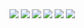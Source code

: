 <img src="https://github.com/shawnco411/C-programming/blob/master/2014/img/20140301.PNG">

<img src="https://github.com/shawnco411/C-programming/blob/master/2014/img/20140302.png">

<img src="https://github.com/shawnco411/C-programming/blob/master/2014/img/20140901.PNG">

<img src="https://github.com/shawnco411/C-programming/blob/master/2014/img/20140902.png">

<img src="https://github.com/shawnco411/C-programming/blob/master/2014/img/20141201.PNG">

<img src="https://github.com/shawnco411/C-programming/blob/master/2014/img/20141202.png">
